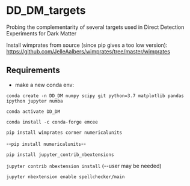 # DD_DM_targets
Probing the complementarity of several targets used in Direct Detection Experiments for Dark Matter

Install wimprates from source (since pip gives a too low version):
<https://github.com/JelleAalbers/wimprates/tree/master/wimprates>

## Requirements ##
 - make a new conda env:

``conda create -n DD_DM numpy scipy git python=3.7 matplotlib pandas ipython jupyter numba``

``conda activate DD_DM``

``conda install -c conda-forge emcee`` 

``pip install wimprates corner numericalunits``

--``pip install numericalunits``--

``pip install jupyter_contrib_nbextensions``

``jupyter contrib nbextension install`` (--user may be needed)

``jupyter nbextension enable spellchecker/main``


